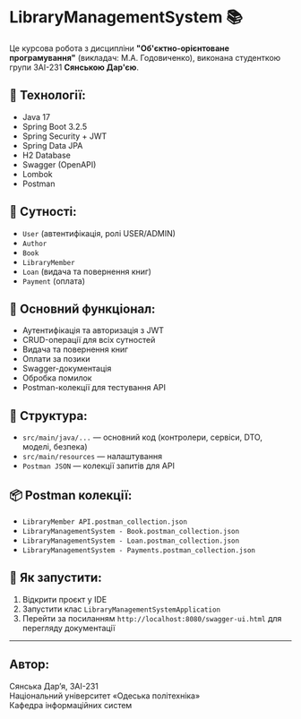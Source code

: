 # LibraryManagementSystem 📚

Це курсова робота з дисципліни **"Об'єктно-орієнтоване програмування"** 
(викладач: М.А. Годовиченко), виконана студенткою групи ЗАІ-231 **Сянською 
Дар'єю**.

## 🔧 Технології:
- Java 17
- Spring Boot 3.2.5
- Spring Security + JWT
- Spring Data JPA
- H2 Database
- Swagger (OpenAPI)
- Lombok
- Postman

## 🧩 Сутності:
- `User` (автентифікація, ролі USER/ADMIN)
- `Author`
- `Book`
- `LibraryMember`
- `Loan` (видача та повернення книг)
- `Payment` (оплата)

## 🚀 Основний функціонал:
- Аутентифікація та авторизація з JWT
- CRUD-операції для всіх сутностей
- Видача та повернення книг
- Оплати за позики
- Swagger-документація
- Обробка помилок
- Postman-колекції для тестування API

## 📁 Структура:
- `src/main/java/...` — основний код (контролери, сервіси, DTO, моделі, 
безпека)
- `src/main/resources` — налаштування
- `Postman JSON` — колекції запитів для API

## 📦 Postman колекції:
- `LibraryMember API.postman_collection.json`
- `LibraryManagementSystem - Book.postman_collection.json`
- `LibraryManagementSystem - Loan.postman_collection.json`
- `LibraryManagementSystem - Payments.postman_collection.json`

## 🧪 Як запустити:
1. Відкрити проєкт у IDE
2. Запустити клас `LibraryManagementSystemApplication`
3. Перейти за посиланням `http://localhost:8080/swagger-ui.html` для 
перегляду документації

---

##  Автор:
Сянська Дар’я, ЗАІ-231  
Національний університет «Одеська політехніка»  
Кафедра інформаційних систем
